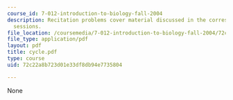 ```yaml
---
course_id: 7-012-introduction-to-biology-fall-2004
description: Recitation problems cover material discussed in the corresponding lecture
  sessions.
file_location: /coursemedia/7-012-introduction-to-biology-fall-2004/72c22a8b723d01e33df8db94e7735804_cycle.pdf
file_type: application/pdf
layout: pdf
title: cycle.pdf
type: course
uid: 72c22a8b723d01e33df8db94e7735804

---
```

None